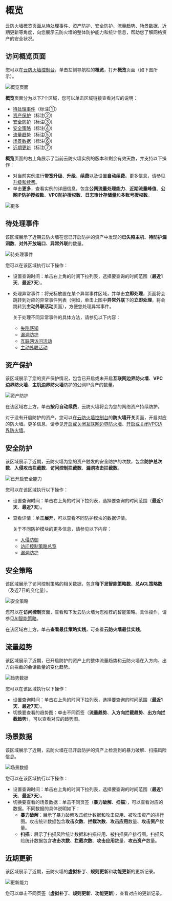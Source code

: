 # 概览

云防火墙概览页面从待处理事件、资产防护、安全防护、流量趋势、场景数据、近期更新等角度，向您展示云防火墙的整体防护能力和统计信息，帮助您了解网络资产的安全状况。

## 访问概览页面

您可以在[云防火墙控制台](https://yundun.console.aliyun.com/?p=cfwnext)，单击左侧导航栏的**概览**，打开**概览**页面（如下图所示）。

![概览页面](https://static-aliyun-doc.oss-accelerate.aliyuncs.com/assets/img/zh-CN/5229254261/p78161.png)

**概览**页面分为以下7个区域，您可以单击区域链接查看对应的说明：

-   [待处理事件](#section_j1g_sld_4rv)（标注①）
-   [资产保护](#section_wj3_hqh_w7i)（标注②）
-   [安全防护](#section_u4d_ei7_b9e)（标注③）
-   [安全策略](#section_o8w_i7t_m65)（标注④）
-   [流量趋势](#section_fev_jef_sfq)（标注⑤）
-   [场景数据](#section_hlh_2sx_yvk)（标注⑥）
-   [近期更新](#section_xxc_jsu_gk2)（标注⑦）

**概览**页面的右上角展示了当前云防火墙实例的版本和剩余有效天数，并支持以下操作：

-   对当前实例进行**带宽升级**、**升级**、**续费**以及设置**自动续费**。更多信息，请参见[升级和续费](/cn.zh-CN/云防火墙控制台概览/升级和续费.md)。
-   单击**更多**，查看实例的详细信息，包含**公网流量处理能力**、**近期流量峰值**、**公网IP防护授权数**、**VPC防护授权数**、**日志审计存储量**和**多账号授权数**。

![更多](https://static-aliyun-doc.oss-accelerate.aliyuncs.com/assets/img/zh-CN/4054254261/p238333.png)

## 待处理事件

该区域展示了近期云防火墙在您已开启防护的资产中发现的**已失陷主机**、**待防护漏洞数**、**对外开放端口**、**异常外联**的数量。

![待处理事件](https://static-aliyun-doc.oss-accelerate.aliyuncs.com/assets/img/zh-CN/4054254261/p132997.png)

您可以在该区域执行以下操作：

-   设置查询时间：单击右上角的时间下拉列表，选择要查询的时间范围（**最近1天**、**最近7天**）。
-   处理异常事件：将光标放置在某个异常事件区域，并单击**立即处理**，页面将会跳转到对应的异常事件列表（例如，单击上图中**异常外联**下的**立即处理**，将会跳转到**主动外联活动**页面），方便您处理异常事件。

    关于处理不同异常事件的具体方法，请参见以下内容：

    -   [失陷感知](/cn.zh-CN/攻击防护/失陷感知.md)
    -   [漏洞防护](/cn.zh-CN/攻击防护/漏洞防护.md)
    -   [互联网访问活动](/cn.zh-CN/网络流量分析/互联网访问活动.md)
    -   [主动外联活动](/cn.zh-CN/网络流量分析/主动外联活动.md)

## 资产保护

该区域展示了您的资产保护情况，包含已开启或未开启**互联网边界防火墙**、**VPC边界防火墙**、**主机边界防火墙**防护的公网IP资产的数量。

![资产防护](https://static-aliyun-doc.oss-accelerate.aliyuncs.com/assets/img/zh-CN/4054254261/p238289.png)

在该区域右上方，单击**按月自动续费**，云防火墙将会为您的网络资产持续防护。

对于没有开启防护的资产，您可以在[云防火墙控制台](https://yundun.console.aliyun.com/?p=cfwnext)的**防火墙开关**页面，开启对应的防火墙。更多信息，请参见[开启或关闭互联网边界防火墙](/cn.zh-CN/防火墙开关/开启或关闭互联网边界防火墙.md)、[开启或关闭VPC边界防火墙](/cn.zh-CN/防火墙开关/VPC边界防火墙/开启或关闭VPC边界防火墙.md)。

## 安全防护

该区域展示了近期，云防火墙为您的资产触发的安全防护的次数，包含**防护总次数**、**入侵攻击拦截数**、**访问控制拦截数**、**漏洞攻击拦截数**。

![已开启安全能力](https://static-aliyun-doc.oss-accelerate.aliyuncs.com/assets/img/zh-CN/4054254261/p133011.png)

您可以在该区域执行以下操作：

-   设置查询时间：单击右上角的时间下拉列表，选择要查询的时间范围（**最近1天**、**最近7天**）。
-   查看详情：单击**展开**，可以查看不同防护模块的数据详情。

    关于不同防护模块的更多信息，请参见以下内容：

    -   [入侵防御](/cn.zh-CN/攻击防护/入侵防御.md)
    -   [访问控制策略总览](/cn.zh-CN/访问控制/访问控制策略总览.md)
    -   [漏洞防护](/cn.zh-CN/攻击防护/漏洞防护.md)

## 安全策略

该区域展示了访问控制策略的相关数据，包含**待下发智能策略数**、**总ACL策略数**（及近7日的变化量）。

![安全策略](https://static-aliyun-doc.oss-accelerate.aliyuncs.com/assets/img/zh-CN/3873054261/p286820.png)

您可以在**访问控制**页面，查看和下发云防火墙为您推荐的智能策略。具体操作，请参见[AI智能策略](/cn.zh-CN/访问控制/AI智能策略.md)。

在该区域右上方，单击**查看最佳策略实践**，可查看**云防火墙最佳实践**。

## 流量趋势

该区域展示了近期，已开启防护的资产上的整体流量趋势和云防火墙在入方向、出方向拦截的会话数量的变化趋势。

![趋势数据](https://static-aliyun-doc.oss-accelerate.aliyuncs.com/assets/img/zh-CN/0242332161/p78162.png)

您可以在该区域执行以下操作：

-   设置查询时间：单击右上角的时间下拉列表，选择要查询的时间范围（**最近1天**、**最近7天**）。
-   切换要查看的趋势图：单击不同页签（**流量趋势**、**入方向拦截趋势**、**出方向拦截趋势**），可以查看对应的趋势图。

## 场景数据

该区域展示了近期，云防火墙在已开启防护的资产上检测到的暴力破解、扫描风险信息。

![场景数据](https://static-aliyun-doc.oss-accelerate.aliyuncs.com/assets/img/zh-CN/0242332161/p78163.png)

您可以在该区域执行以下操作：

-   设置查询时间：单击右上角的时间下拉列表，选择要查询的时间范围（**最近1天**、**最近7天**）。
-   切换要查看的场景数据：单击不同页签（**暴力破解**、**扫描**），可以查看对应的数据。不同数据的具体说明如下：
    -   **暴力破解**：展示了暴力破解攻击统计数据和攻击应用、被攻击资产的排行图。攻击统计数据包含**攻击次数**、**拦截次数**、**攻击应用**数量、**攻击资产**数量。
    -   **扫描**：展示了扫描风险统计数据和扫描应用、被扫描资产排行图。扫描风险统计数据包含**攻击次数**、**拦截次数**、**攻击应用**数量、**攻击资产**数量。

## 近期更新

该区域展示了近期，云防火墙的**虚拟补丁**、**规则更新**和**功能更新**的更新记录。

![更新能力](https://static-aliyun-doc.oss-accelerate.aliyuncs.com/assets/img/zh-CN/4873054261/p238323.png)

您可以单击不同页签（**虚拟补丁**、**规则更新**、**功能更新**），查看对应的更新记录。

